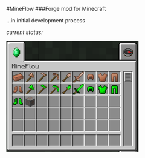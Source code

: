 #MineFlow
###Forge mod for Minecraft

...in initial development process

*current status:*  

<img src="https://raw.githubusercontent.com/natanael7/MineFlow/master/assets/images/status1.png" width="350">

